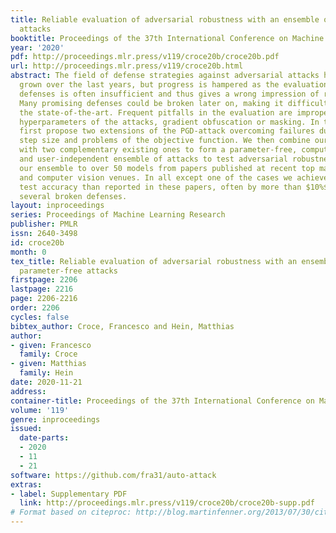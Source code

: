 ```yaml
---
title: Reliable evaluation of adversarial robustness with an ensemble of diverse parameter-free
  attacks
booktitle: Proceedings of the 37th International Conference on Machine Learning
year: '2020'
pdf: http://proceedings.mlr.press/v119/croce20b/croce20b.pdf
url: http://proceedings.mlr.press/v119/croce20b.html
abstract: The field of defense strategies against adversarial attacks has significantly
  grown over the last years, but progress is hampered as the evaluation of adversarial
  defenses is often insufficient and thus gives a wrong impression of robustness.
  Many promising defenses could be broken later on, making it difficult to identify
  the state-of-the-art. Frequent pitfalls in the evaluation are improper tuning of
  hyperparameters of the attacks, gradient obfuscation or masking. In this paper we
  first propose two extensions of the PGD-attack overcoming failures due to suboptimal
  step size and problems of the objective function. We then combine our novel attacks
  with two complementary existing ones to form a parameter-free, computationally affordable
  and user-independent ensemble of attacks to test adversarial robustness. We apply
  our ensemble to over 50 models from papers published at recent top machine learning
  and computer vision venues. In all except one of the cases we achieve lower robust
  test accuracy than reported in these papers, often by more than $10%$, identifying
  several broken defenses.
layout: inproceedings
series: Proceedings of Machine Learning Research
publisher: PMLR
issn: 2640-3498
id: croce20b
month: 0
tex_title: Reliable evaluation of adversarial robustness with an ensemble of diverse
  parameter-free attacks
firstpage: 2206
lastpage: 2216
page: 2206-2216
order: 2206
cycles: false
bibtex_author: Croce, Francesco and Hein, Matthias
author:
- given: Francesco
  family: Croce
- given: Matthias
  family: Hein
date: 2020-11-21
address: 
container-title: Proceedings of the 37th International Conference on Machine Learning
volume: '119'
genre: inproceedings
issued:
  date-parts:
  - 2020
  - 11
  - 21
software: https://github.com/fra31/auto-attack
extras:
- label: Supplementary PDF
  link: http://proceedings.mlr.press/v119/croce20b/croce20b-supp.pdf
# Format based on citeproc: http://blog.martinfenner.org/2013/07/30/citeproc-yaml-for-bibliographies/
---
```

